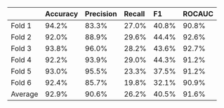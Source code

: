 |         | Accuracy   | Precision   | Recall   | F1    | ROCAUC   |
|:--------|:-----------|:------------|:---------|:------|:---------|
| Fold 1  | 94.2%      | 83.3%       | 27.0%    | 40.8% | 90.8%    |
| Fold 2  | 92.0%      | 88.9%       | 29.6%    | 44.4% | 92.6%    |
| Fold 3  | 93.8%      | 96.0%       | 28.2%    | 43.6% | 92.7%    |
| Fold 4  | 92.2%      | 93.9%       | 29.0%    | 44.3% | 91.2%    |
| Fold 5  | 93.0%      | 95.5%       | 23.3%    | 37.5% | 91.2%    |
| Fold 6  | 92.4%      | 85.7%       | 19.8%    | 32.1% | 90.9%    |
| Average | 92.9%      | 90.6%       | 26.2%    | 40.5% | 91.6%    |